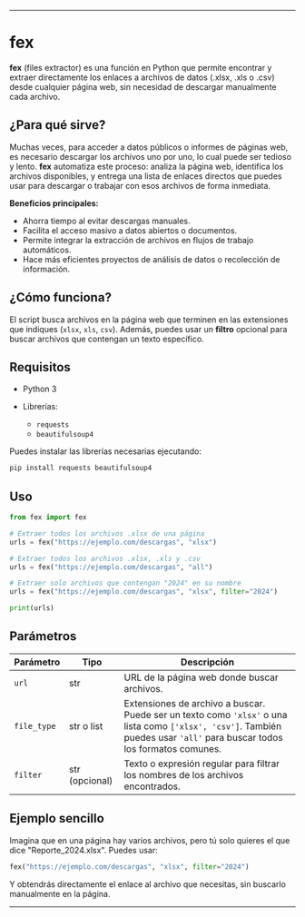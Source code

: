 
---

# fex

**fex** (files extractor) es una función en Python que permite encontrar y extraer directamente los enlaces a archivos de datos (.xlsx, .xls o .csv) desde cualquier página web, sin necesidad de descargar manualmente cada archivo.

## ¿Para qué sirve?

Muchas veces, para acceder a datos públicos o informes de páginas web, es necesario descargar los archivos uno por uno, lo cual puede ser tedioso y lento.
**fex** automatiza este proceso: analiza la página web, identifica los archivos disponibles, y entrega una lista de enlaces directos que puedes usar para descargar o trabajar con esos archivos de forma inmediata.

**Beneficios principales:**

* Ahorra tiempo al evitar descargas manuales.
* Facilita el acceso masivo a datos abiertos o documentos.
* Permite integrar la extracción de archivos en flujos de trabajo automáticos.
* Hace más eficientes proyectos de análisis de datos o recolección de información.

## ¿Cómo funciona?

El script busca archivos en la página web que terminen en las extensiones que indiques (`xlsx`, `xls`, `csv`).
Además, puedes usar un **filtro** opcional para buscar archivos que contengan un texto específico.

## Requisitos

* Python 3
* Librerías:

  * `requests`
  * `beautifulsoup4`

Puedes instalar las librerías necesarias ejecutando:

```bash
pip install requests beautifulsoup4
```

## Uso

```python
from fex import fex

# Extraer todos los archivos .xlsx de una página
urls = fex("https://ejemplo.com/descargas", "xlsx")

# Extraer todos los archivos .xlsx, .xls y .csv
urls = fex("https://ejemplo.com/descargas", "all")

# Extraer solo archivos que contengan "2024" en su nombre
urls = fex("https://ejemplo.com/descargas", "xlsx", filter="2024")

print(urls)
```

## Parámetros

| Parámetro   | Tipo           | Descripción                                                                                                                                                               |
| ----------- | -------------- | ------------------------------------------------------------------------------------------------------------------------------------------------------------------------- |
| `url`       | str            | URL de la página web donde buscar archivos.                                                                                                                               |
| `file_type` | str o list     | Extensiones de archivo a buscar. Puede ser un texto como `'xlsx'` o una lista como `['xlsx', 'csv']`. También puedes usar `'all'` para buscar todos los formatos comunes. |
| `filter`    | str (opcional) | Texto o expresión regular para filtrar los nombres de los archivos encontrados.                                                                                           |


## Ejemplo sencillo

Imagina que en una página hay varios archivos, pero tú solo quieres el que dice "Reporte\_2024.xlsx". Puedes usar:

```python
fex("https://ejemplo.com/descargas", "xlsx", filter="2024")
```

Y obtendrás directamente el enlace al archivo que necesitas, sin buscarlo manualmente en la página.

---
